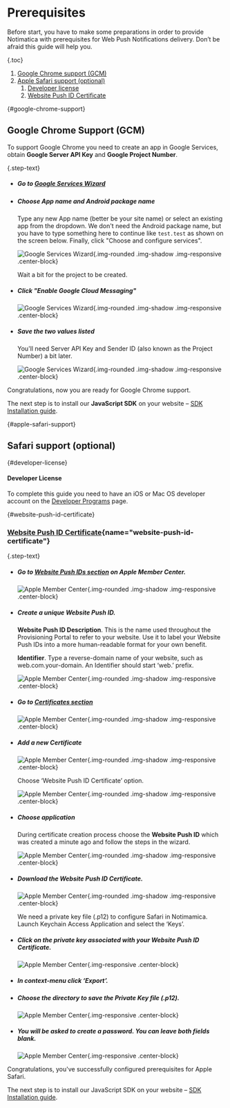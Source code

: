 # Prerequisites

Before start, you have to make some preparations in order to provide Notimatica with prerequisites for Web Push Notifications delivery. Don’t be afraid this guide will help you.

{.toc}
1. [Google Chrome support (GCM)](#google-chrome-support)
1. [Apple Safari support (optional)](#apple-safari-support)
    1. [Developer license](#developer-license)
    1. [Website Push ID Certificate](#website-push-id-certificate)

{#google-chrome-support}
## Google Chrome Support (GCM)

To support Google Chrome you need to create an app in Google Services, obtain **Google Server API Key** and **Google Project Number**.

{.step-text}
* ##### Go to [Google Services Wizard](https://developers.google.com/mobile/add?platform=android&cntapi=gcm)

* ##### Choose App name and Android package name

  Type any new App name (better be your site name) or select an existing app from the dropdown. We don't need the Android package name, but you have to type something here to continue like `test.test` as shown on the screen below. Finally, click "Choose and configure services".

  ![Google Services Wizard](/static/google1.png "Google Services Wizard - Step 1"){.img-rounded .img-shadow .img-responsive .center-block}

  Wait a bit for the project to be created.

* ##### Click "Enable Google Cloud Messaging"

  ![Google Services Wizard](/static/google2.png "Google Services Wizard - Step 2"){.img-rounded .img-shadow .img-responsive .center-block}

* ##### Save the two values listed

  You'll need Server API Key and Sender ID (also known as the Project Number) a bit later.

  ![Google Services Wizard](/static/google3.png "Google Services Wizard - Step 3"){.img-rounded .img-shadow .img-responsive .center-block}

Congratulations, now you are ready for Google Chrome support.

The next step is to install our **JavaScript SDK** on your website – [SDK Installation guide](/docs/installation).

{#apple-safari-support}
## Safari support (optional)

{#developer-license}

<div class="callout callout-warning" role="alert">

#### Developer License

To complete this guide you need to have an iOS or Mac OS developer account on the [Developer Programs](https://developer.apple.com/programs/) page.

</div>


{#website-push-id-certificate}
### [Website Рush ID Сertificate](#website-push-id-certificate){name="website-push-id-certificate"}

{.step-text}
* ##### Go to [Website Push IDs section](https://developer.apple.com/account/ios/identifier/websitePushId/landing) on Apple Member Center.

  ![Apple Member Center](/static/apple2.png "Apple Member Center - Step 1"){.img-rounded .img-shadow .img-responsive .center-block}

* ##### Create a unique Website Push ID.

  **Website Push ID Description**. This is the name used throughout the Provisioning Portal to refer to your website. Use it to label your Website Push IDs into a more human-readable format for your own benefit.

  **Identifier**. Type a reverse-domain name of your website, such as web.com.your-domain. An Identifier should start ‘web.’ prefix.

  ![Apple Member Center](/static/apple3.png "Apple Member Center - Step 2"){.img-rounded .img-shadow .img-responsive .center-block}

* ##### Go to [Certificates section](https://developer.apple.com/account/ios/certificate/)

  ![Apple Member Center](/static/apple4.png "Apple Member Center - Step 3"){.img-rounded .img-shadow .img-responsive .center-block}

* ##### Add a new Certificate

  ![Apple Member Center](/static/apple5.png "Apple Member Center - Step 4"){.img-rounded .img-shadow .img-responsive .center-block}

  Choose ‘Website Push ID Certificate’ option.

  ![Apple Member Center](/static/apple6.png "Apple Member Center - Step 5"){.img-rounded .img-shadow .img-responsive .center-block}

* ##### Choose application

  During certificate creation process choose the **Website Push ID** which was created a minute ago and follow the steps in the wizard.

  ![Apple Member Center](/static/apple7.png "Apple Member Center - Step 6"){.img-rounded .img-shadow .img-responsive .center-block}

* ##### Download the Website Рush ID Сertificate.

  ![Apple Member Center](/static/apple8.png "Apple Member Center - Step 7"){.img-rounded .img-shadow .img-responsive .center-block}

  We need a private key file (.p12) to configure Safari in Notimamica. Launch Keychain Access Application and select the ‘Keys’.

* ##### Click on the private key associated with your Website Push ID Certificate.

  ![Apple Member Center](/static/apple9.png "Apple Member Center - Step 8"){.img-responsive .center-block}

* ##### In context-menu click ‘Export’.

* ##### Choose the directory to save the Private Key file (.p12).

  ![Apple Member Center](/static/apple10.png "Apple Member Center - Step 9"){.img-responsive .center-block}

* ##### You will be asked to create a password. You can leave both fields blank.

  ![Apple Member Center](/static/apple11.png "Apple Member Center - Step 10"){.img-responsive .center-block}


Congratulations, you've successfully configured prerequisites for Apple Safari.

The next step is to install our JavaScript SDK on your website – [SDK Installation guide](/docs/installation).
